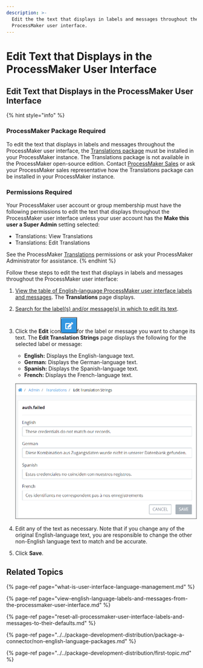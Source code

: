 ```yaml
---
description: >-
  Edit the the text that displays in labels and messages throughout the
  ProcessMaker user interface.
---
```


# Edit Text that Displays in the ProcessMaker User Interface

## Edit Text that Displays in the ProcessMaker User Interface

{% hint style="info" %}
### ProcessMaker Package Required

To edit the text that displays in labels and messages throughout the ProcessMaker user interface, the [Translations package](../../package-development-distribution/package-a-connector/non-english-language-packages.md) must be installed in your ProcessMaker instance. The Translations package is not available in the ProcessMaker open-source edition. Contact [ProcessMaker Sales](mailto:sales@processmaker.com) or ask your ProcessMaker sales representative how the Translations package can be installed in your ProcessMaker instance.

### Permissions Required

Your ProcessMaker user account or group membership must have the following permissions to edit the text that displays throughout the ProcessMaker user interface unless your user account has the **Make this user a Super Admin** setting selected:

* Translations: View Translations
* Translations: Edit Translations

See the ProcessMaker [Translations](../permission-descriptions-for-users-and-groups.md#translations) permissions or ask your ProcessMaker Administrator for assistance.
{% endhint %}

Follow these steps to edit the text that displays in labels and messages throughout the ProcessMaker user interface:

1. [View the table of English-language ProcessMaker user interface labels and messages](view-english-language-labels-and-messages-from-the-processmaker-user-interface.md#view-english-language-labels-and-messages-from-the-processmaker-user-interface). The **Translations** page displays.
2. [Search for the label\(s\) and/or message\(s\) in which to edit its text](view-english-language-labels-and-messages-from-the-processmaker-user-interface.md#search-for-specific-labels-or-messages).
3. Click the **Edit** icon![](../../.gitbook/assets/edit-record-record-list-control-screens-builder-processes.png)for the label or message you want to change its text. The **Edit Translation Strings** page displays the following for the selected label or message:

   * **English:** Displays the English-language text.
   * **German:** Displays the German-language text.
   * **Spanish:** Displays the Spanish-language text.
   * **French:** Displays the French-language text. 

   ![](../../.gitbook/assets/translations-edit-string-admin.png) 

4. Edit any of the text as necessary. Note that if you change any of the original English-language text, you are responsible to change the other non-English language text to match and be accurate.
5. Click **Save**.

## Related Topics

{% page-ref page="what-is-user-interface-language-management.md" %}

{% page-ref page="view-english-language-labels-and-messages-from-the-processmaker-user-interface.md" %}

{% page-ref page="reset-all-processmaker-user-interface-labels-and-messages-to-their-defaults.md" %}

{% page-ref page="../../package-development-distribution/package-a-connector/non-english-language-packages.md" %}

{% page-ref page="../../package-development-distribution/first-topic.md" %}

